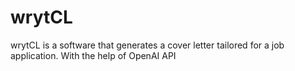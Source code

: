 # wrytCL
wrytCL is a software that generates a cover letter tailored for a job application. 
With the help of OpenAI API

